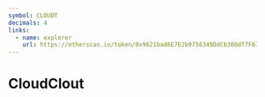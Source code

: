 ```yaml
---
symbol: CLOUDT
decimals: 4
links:
  - name: explorer
    url: https://etherscan.io/token/0x9621bad6E7E2b9758349DdCb308df7F63Fd46668
---
```


# CloudClout
